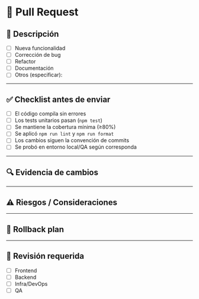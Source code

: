# 🚀 Pull Request

## 📌 Descripción
<!-- Explica de forma breve qué cambia este PR y por qué -->

- [ ] Nueva funcionalidad
- [ ] Corrección de bug
- [ ] Refactor
- [ ] Documentación
- [ ] Otros (especificar):

---

## ✅ Checklist antes de enviar

- [ ] El código compila sin errores
- [ ] Los tests unitarios pasan (`npm test`)
- [ ] Se mantiene la cobertura mínima (≥80%)
- [ ] Se aplicó `npm run lint` y `npm run format`
- [ ] Los cambios siguen la convención de commits
- [ ] Se probó en entorno local/QA según corresponda

---

## 🔍 Evidencia de cambios
<!-- Adjunta capturas, logs o ejemplos de cómo probaste -->

---

## ⚠️ Riesgos / Consideraciones
<!-- Indica si el cambio podría afectar otros módulos, dependencias o infraestructura -->

---

## 📖 Rollback plan
<!-- Explica cómo revertir este cambio si falla en producción -->

---

## 👀 Revisión requerida
- [ ] Frontend
- [ ] Backend
- [ ] Infra/DevOps
- [ ] QA

